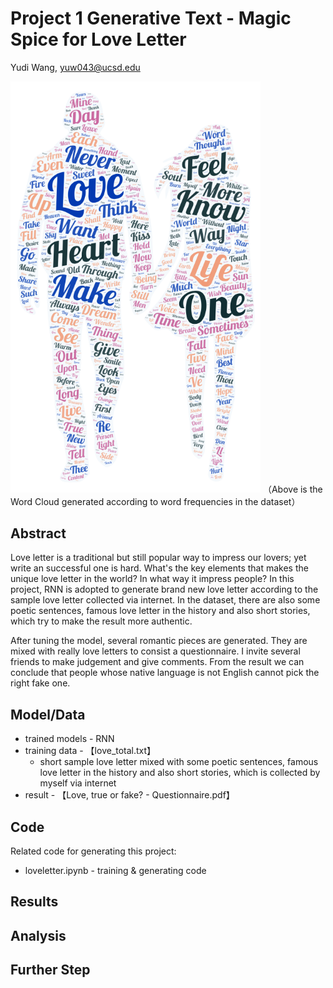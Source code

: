 
# Project 1 Generative Text - Magic Spice for Love Letter

Yudi Wang, yuw043@ucsd.edu

<img src="https://github.com/ucsd-ml-arts/generative-text-bizarrecrispyd/blob/master/word%20cloud.png" width="400">
（Above is the Word Cloud generated according to word frequencies in the dataset）

## Abstract

Love letter is a traditional but still popular way to impress our lovers; yet write an successful one is hard. What's the key elements that makes the unique love letter in the world? In what way it impress people? In this project, RNN is adopted to generate brand new love letter according to the sample love letter collected via internet. In the dataset, there are also  some poetic sentences, famous love letter in the history and also short stories, which try to make the result more authentic. 


After tuning the model, several romantic pieces are generated. They are mixed with really love letters to consist a questionnaire. I invite several friends to make judgement and give comments. From the result we can conclude that people whose native language is not English cannot pick the right fake one. 


## Model/Data


- trained models - RNN
- training data - 【love_total.txt】
  - short sample love letter mixed with some poetic sentences, famous love letter in the history and also short stories, which is collected by myself via internet
- result - 【Love, true or fake? - Questionnaire.pdf】


## Code

Related code for generating this project:
- loveletter.ipynb - training & generating code


## Results


## Analysis


## Further Step

